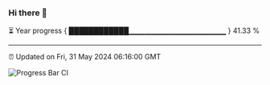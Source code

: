### Hi there 👋

⏳ Year progress { ████████████▁▁▁▁▁▁▁▁▁▁▁▁▁▁▁▁▁▁ } 41.33 %

---

⏰ Updated on Fri, 31 May 2024 06:16:00 GMT

![Progress Bar CI](https://github.com/liununu/liununu/workflows/Progress%20Bar%20CI/badge.svg)
